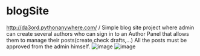 # blogSite
 http://da3ord.pythonanywhere.com/
 /
 Simple blog site project where admin can create several authors who can sign in to an Author Panel that allows them to manage their posts(create,check drafts,...) 
 All the posts must be approved from the admin himself.
![image](https://user-images.githubusercontent.com/78720960/132093124-36c3a9aa-3fc4-4a1a-a14f-2a53a1526315.png)
![image](https://user-images.githubusercontent.com/78720960/132093149-868477e3-89db-4b02-a9dc-dfc286a571fe.png)
